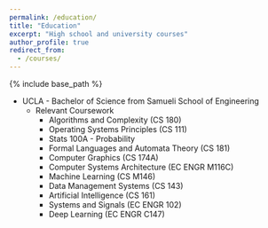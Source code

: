 ```yaml
---
permalink: /education/
title: "Education"
excerpt: "High school and university courses"
author_profile: true
redirect_from: 
  - /courses/
---
```


{% include base_path %}

* UCLA - Bachelor of Science from Samueli School of Engineering
    * Relevant Coursework
        * Algorithms and Complexity (CS 180)
        * Operating Systems Principles (CS 111)
        * Stats 100A - Probability
        * Formal Languages and Automata Theory (CS 181)
        * Computer Graphics (CS 174A)
        * Computer Systems Architecture (EC ENGR M116C)
        * Machine Learning (CS M146)
        * Data Management Systems (CS 143)
        * Artificial Intelligence (CS 161)
        * Systems and Signals (EC ENGR 102)
        * Deep Learning (EC ENGR C147)